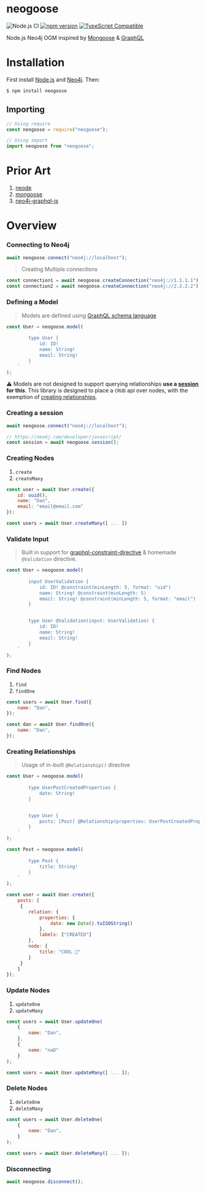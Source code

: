 # neogoose
![Node.js CI](https://github.com/danstarns/neogoose/workflows/Node.js%20CI/badge.svg?branch=master&event=push) [![npm version](https://badge.fury.io/js/neogoose.svg)](https://www.npmjs.com/package/neogoose) [![TypeScript Compatible](https://img.shields.io/npm/types/scrub-js.svg)](https://github.com/danstarns/neogoose)

Node.js Neo4j OGM inspired by [Mongoose](https://github.com/Automattic/mongoose) & [GraphQL](https://graphql.org/)

# Installation
First install [Node.js](https://nodejs.org/en/) and [Neo4j](https://neo4j.com/). Then:

```
$ npm install neogoose
```

## Importing
```js
// Using require
const neogoose = require("neogoose");

// Using import
import neogoose from "neogoose";
```

# Prior Art
1. [neode](https://github.com/adam-cowley/neode)
2. [mongoose](https://github.com/Automattic/mongoose)
3. [neo4j-graphql-js](https://github.com/neo4j-graphql/neo4j-graphql-js)

# Overview
### Connecting to Neo4j
```js
await neogoose.connect("neo4j://localhost");
```

> Creating Multiple connections

```js
const connection1 = await neogoose.createConnection("neo4j://1.1.1.1");
const connection2 = await neogoose.createConnection("neo4j://2.2.2.2");
```

### Defining a Model
> Models are defined using [GraphQL schema language](https://graphql.org/learn/schema/#type-language)

```js
const User = neogoose.model(
    `
        type User {
            id: ID!
            name: String!
            email: String!
        }
    `
);
```

⚠ Models are not designed to support querying relationships **use a [session](#creating-a-session) for this**. This library is designed to place a `CRUD` api over nodes, with the exemption of [creating relationships](#creating-relationships).

### Creating a session
```js
await neogoose.connect("neo4j://localhost");

// https://neo4j.com/developer/javascript/
const session = await neogoose.session();
```

### Creating Nodes
1. `create`
2. `createMany`

```js
const user = await User.create({
    id: uuid(),
    name: "Dan",
    email: "email@email.com"
});

const users = await User.createMany([ ... ])
```

### Validate Input
> Built in support for [graphql-constraint-directive](https://github.com/confuser/graphql-constraint-directive) & homemade `@Validation` directive.

```js
const User = neogoose.model(
    `
        input UserValidation {
            id: ID! @constraint(minLength: 5, format: "uid")
            name: String! @constraint(minLength: 5)
            email: String! @constraint(minLength: 5, format: "email")
        }


        type User @Validation(input: UserValidation) {
            id: ID!
            name: String!
            email: String!
        }
    `
);
```

### Find Nodes 
1. `find`
3. `findOne`

```js
const users = await User.find({
    name: "Dan",
});

const dan = await User.findOne({
    name: "Dan",
});
```

### Creating Relationships
> Usage of in-built `@Relationship()` directive

```js
const User = neogoose.model(
    `
        type UserPostCreatedProperties {
            date: String!
        }


        type User {
            posts: [Post] @Relationship(properties: UserPostCreatedProperties!)
        }
    `
);

const Post = neogoose.model(
    `
        type Post {
            title: String!
        }
    `
);

const user = await User.create({
    posts: [
     { 
        relation: { 
            properties: {
                date: new Date().toISOString()
            },
            labels: ["CREATED"]
        }, 
        node: { 
            title: "COOL 🍻"
        }
     }
    ]
});
```

### Update Nodes 
1. `updateOne`
2. `updateMany`

```js
const users = await User.updateOne(
    {
        name: "Dan",
    },
    {
        name: "naD"
    }
);

const users = await User.updateMany([ ... ]);
```

### Delete Nodes 
1. `deleteOne`
2. `deleteMany`

```js
const users = await User.deleteOne(
    {
        name: "Dan",
    }
);

const users = await User.deleteMany([ ... ]);
```

### Disconnecting
```js
await neogoose.disconnect();
```